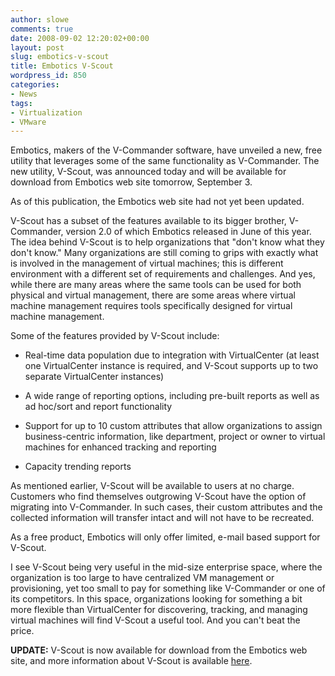 ```yaml
---
author: slowe
comments: true
date: 2008-09-02 12:20:02+00:00
layout: post
slug: embotics-v-scout
title: Embotics V-Scout
wordpress_id: 850
categories:
- News
tags:
- Virtualization
- VMware
---
```


Embotics, makers of the V-Commander software, have unveiled a new, free utility that leverages some of the same functionality as V-Commander. The new utility, V-Scout, was announced today and will be available for download from Embotics web site tomorrow, September 3.

As of this publication, the Embotics web site had not yet been updated.

V-Scout has a subset of the features available to its bigger brother, V-Commander, version 2.0 of which Embotics released in June of this year. The idea behind V-Scout is to help organizations that "don't know what they don't know." Many organizations are still coming to grips with exactly what is involved in the management of virtual machines; this is different environment with a different set of requirements and challenges. And yes, while there are many areas where the same tools can be used for both physical and virtual management, there are some areas where virtual machine management requires tools specifically designed for virtual machine management.

Some of the features provided by V-Scout include:

* Real-time data population due to integration with VirtualCenter (at least one VirtualCenter instance is required, and V-Scout supports up to two separate VirtualCenter instances)

* A wide range of reporting options, including pre-built reports as well as ad hoc/sort and report functionality

* Support for up to 10 custom attributes that allow organizations to assign business-centric information, like department, project or owner to virtual machines for enhanced tracking and reporting

* Capacity trending reports

As mentioned earlier, V-Scout will be available to users at no charge. Customers who find themselves outgrowing V-Scout have the option of migrating into V-Commander. In such cases, their custom attributes and the collected information will transfer intact and will not have to be recreated.

As a free product, Embotics will only offer limited, e-mail based support for V-Scout.

I see V-Scout being very useful in the mid-size enterprise space, where the organization is too large to have centralized VM management or provisioning, yet too small to pay for something like V-Commander or one of its competitors. In this space, organizations looking for something a bit more flexible than VirtualCenter for discovering, tracking, and managing virtual machines will find V-Scout a useful tool. And you can't beat the price.

**UPDATE:** V-Scout is now available for download from the Embotics web site, and more information about V-Scout is available [here](http://www.embotics.com/solutions/v-scout).

